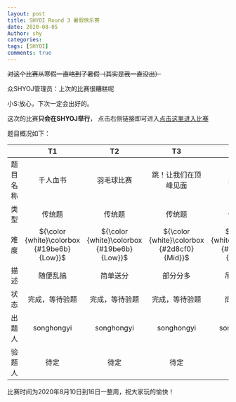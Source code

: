 ```yaml
---
layout: post
title: SHYOI Round 3 暑假快乐赛
date: 2020-08-05
Author: shy
categories:
tags: [SHYOI]
comments: true
---
```

~~对这个比赛从寒假一直咕到了暑假（其实是我一直没出）~~

众SHYOJ管理员：上次的比赛很糟糕呢

小S:放心，下次一定会出好的。

这次的比赛**只会在SHYOJ举行**， 点击右侧链接即可进入[点击这里进入比赛](http://114.116.248.90/contest/6) 

题目概况如下：

|          |                     T1                      |                     T2                      |                     T3                      |                     T4                      |
| :------: | :-----------------------------------------: | :-----------------------------------------: | :-----------------------------------------: | :-----------------------------------------: |
| 题目名称 |                  千人血书                   |                 羽毛球比赛                  |            跳！让我们在顶峰见面             |                   完全数                    |
|   类型   |                   传统题                    |                   传统题                    |                   传统题                    |                   传统题                    |
|   难度   | ${\color {white}\colorbox {#19be6b} {Low}}$ | ${\color {white}\colorbox {#19be6b} {Low}}$ | ${\color {white}\colorbox {#2d8cf0} {Mid}}$ | ${\color {white}\colorbox {#2d8cf0} {Mid}}$ |
|   描述   |                  随便乱搞                   |                  简单送分                   |                  部分分多                   |                  吊打标算                   |
|   状态   |               完成，等待验题                |               完成，等待验题                |               完成，等待验题                |                  尚未完成                   |
|  出题人  |                 songhongyi                  |                 songhongyi                  |                 songhongyi                  |                 songhongyi                  |
|  验题人  |                    待定                     |                    待定                     |                    待定                     |                    待定                     |                                |

比赛时间为2020年8月10日到16日一整周，祝大家玩的愉快！
